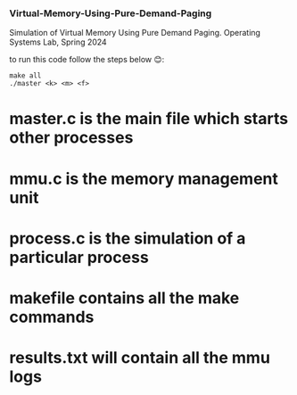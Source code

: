 ### Virtual-Memory-Using-Pure-Demand-Paging
Simulation of Virtual Memory Using Pure Demand Paging. Operating Systems Lab, Spring 2024


to run this code follow the steps below 😊:
```
make all
./master <k> <m> <f> 
```
# master.c is the main file which starts other processes
# mmu.c is the memory management unit 
# process.c is the simulation of a particular process
# makefile contains all the make commands
# results.txt will contain all the mmu logs